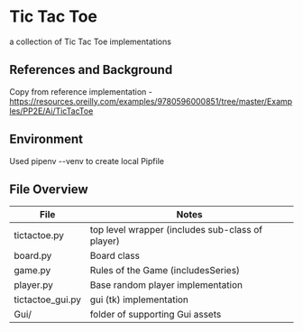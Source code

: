 # Tic Tac Toe

a collection of Tic Tac Toe implementations


## References and Background
Copy from reference implementation -
https://resources.oreilly.com/examples/9780596000851/tree/master/Examples/PP2E/Ai/TicTacToe

## Environment
Used pipenv --venv to create local Pipfile

## File Overview
File | Notes
--|--
tictactoe.py  |  top level wrapper (includes sub-class of player)
board.py  |  Board class
game.py  |  Rules of the Game (includesSeries)
player.py |  Base random player implementation
tictactoe_gui.py  |  gui (tk) implementation
Gui/  | folder of supporting Gui assets
